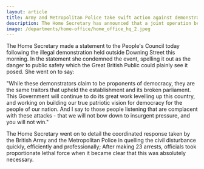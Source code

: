```yaml
---
layout: article
title: Army and Metropolitan Police take swift action against demonstrators
description: The Home Secretary has announced that a joint operation between the British Army and Metropolitan Police has taken swift and serious action against demonstrators in London.
image: /departments/home-office/home_office_hq_2.jpeg
---
```


The Home Secretary made a statement to the People's Council today following the illegal demonstration held outside Downing Street this morning. In the statement she condemned the event, spelling it out as the danger to public safety which the Great British Public could plainly see it posed. She went on to say:

"While these demonstrators claim to be proponents of democracy, they are the same traitors that upheld the establishment and its broken parliament. This Government will continue to do its great work levelling up this country, and working on building our true patriotic vision for democracy for the people of our nation. And I say to those people listening that are complacent with these attacks - that we will not bow down to insurgent pressure, and you will not win."

The Home Secretary went on to detail the coordinated response taken by the British Army and the Metropolitan Police in quelling the civil disturbance quickly, efficiently and professionally; After making 23 arrests, officials took proportionate lethal force when it became clear that this was absolutely necessary.